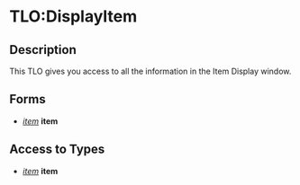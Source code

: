 # TLO:DisplayItem

## Description

This TLO gives you access to all the information in the Item Display window.

## Forms

* [_item_](../data-types/datatype-item.md) **item**

## Access to Types

* [_item_](../data-types/datatype-item.md) **item**
